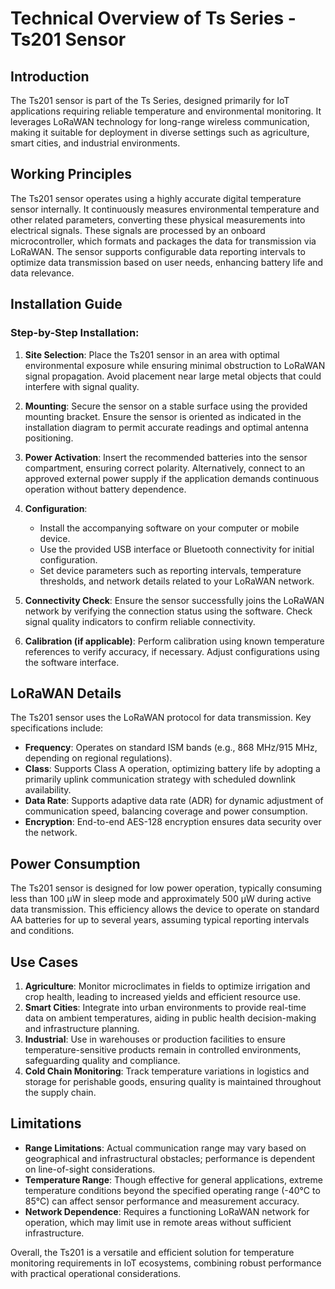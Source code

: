 # Technical Overview of Ts Series - Ts201 Sensor

## Introduction
The Ts201 sensor is part of the Ts Series, designed primarily for IoT applications requiring reliable temperature and environmental monitoring. It leverages LoRaWAN technology for long-range wireless communication, making it suitable for deployment in diverse settings such as agriculture, smart cities, and industrial environments.

## Working Principles
The Ts201 sensor operates using a highly accurate digital temperature sensor internally. It continuously measures environmental temperature and other related parameters, converting these physical measurements into electrical signals. These signals are processed by an onboard microcontroller, which formats and packages the data for transmission via LoRaWAN. The sensor supports configurable data reporting intervals to optimize data transmission based on user needs, enhancing battery life and data relevance.

## Installation Guide

### Step-by-Step Installation:
1. **Site Selection**: Place the Ts201 sensor in an area with optimal environmental exposure while ensuring minimal obstruction to LoRaWAN signal propagation. Avoid placement near large metal objects that could interfere with signal quality.
   
2. **Mounting**: Secure the sensor on a stable surface using the provided mounting bracket. Ensure the sensor is oriented as indicated in the installation diagram to permit accurate readings and optimal antenna positioning.

3. **Power Activation**: Insert the recommended batteries into the sensor compartment, ensuring correct polarity. Alternatively, connect to an approved external power supply if the application demands continuous operation without battery dependence.

4. **Configuration**:
   - Install the accompanying software on your computer or mobile device.
   - Use the provided USB interface or Bluetooth connectivity for initial configuration.
   - Set device parameters such as reporting intervals, temperature thresholds, and network details related to your LoRaWAN network.
   
5. **Connectivity Check**: Ensure the sensor successfully joins the LoRaWAN network by verifying the connection status using the software. Check signal quality indicators to confirm reliable connectivity.

6. **Calibration (if applicable)**: Perform calibration using known temperature references to verify accuracy, if necessary. Adjust configurations using the software interface.

## LoRaWAN Details
The Ts201 sensor uses the LoRaWAN protocol for data transmission. Key specifications include:
- **Frequency**: Operates on standard ISM bands (e.g., 868 MHz/915 MHz, depending on regional regulations).
- **Class**: Supports Class A operation, optimizing battery life by adopting a primarily uplink communication strategy with scheduled downlink availability.
- **Data Rate**: Supports adaptive data rate (ADR) for dynamic adjustment of communication speed, balancing coverage and power consumption.
- **Encryption**: End-to-end AES-128 encryption ensures data security over the network.

## Power Consumption
The Ts201 sensor is designed for low power operation, typically consuming less than 100 µW in sleep mode and approximately 500 µW during active data transmission. This efficiency allows the device to operate on standard AA batteries for up to several years, assuming typical reporting intervals and conditions.

## Use Cases
1. **Agriculture**: Monitor microclimates in fields to optimize irrigation and crop health, leading to increased yields and efficient resource use.
2. **Smart Cities**: Integrate into urban environments to provide real-time data on ambient temperatures, aiding in public health decision-making and infrastructure planning.
3. **Industrial**: Use in warehouses or production facilities to ensure temperature-sensitive products remain in controlled environments, safeguarding quality and compliance.
4. **Cold Chain Monitoring**: Track temperature variations in logistics and storage for perishable goods, ensuring quality is maintained throughout the supply chain.

## Limitations
- **Range Limitations**: Actual communication range may vary based on geographical and infrastructural obstacles; performance is dependent on line-of-sight considerations.
- **Temperature Range**: Though effective for general applications, extreme temperature conditions beyond the specified operating range (-40°C to 85°C) can affect sensor performance and measurement accuracy.
- **Network Dependence**: Requires a functioning LoRaWAN network for operation, which may limit use in remote areas without sufficient infrastructure. 

Overall, the Ts201 is a versatile and efficient solution for temperature monitoring requirements in IoT ecosystems, combining robust performance with practical operational considerations.